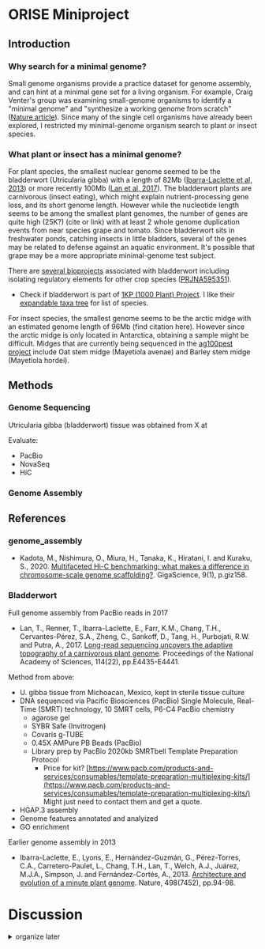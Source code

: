 # ORISE Miniproject

## Introduction

### Why search for a minimal genome?

Small genome organisms provide a practice dataset for genome assembly, and can hint at a minimal gene set for a living organism. For example, Craig Venter's group was examining small-genome organisms to identify a "minimal genome" and "synthesize a working genome from scratch" ([Nature article](https://www.nature.com/news/2006/061009/full/news061009-10.html#:~:text=How%20small%20can%20a%20genome,and%20182%20protein-coding%20genes)). Since many of the single cell organisms have already been explored, I restricted my minimal-genome organism search to plant or insect species.

### What plant or insect has a minimal genome?

For plant species, the smallest nuclear genome seemed to be the bladderwort (Utricularia gibba) with a length of 82Mb ([Ibarra-Laclette et al, 2013](ttps://pubmed.ncbi.nlm.nih.gov/23665961/)) or more recently 100Mb ([Lan et al, 2017](https://pubmed.ncbi.nlm.nih.gov/28507139/)). The bladderwort plants are carnivorous (insect eating), which might explain nutrient-processing gene loss, and its short genome length. However while the nucleotide length seems to be among the smallest plant genomes, the number of genes are quite high (25K?) (cite or link) with at least 2 whole genome duplication events from near species grape and tomato. Since bladderwort sits in freshwater ponds, catching insects in little bladders, several of the genes may be related to defense against an aquatic environment. It's possible that grape may be a more appropriate minimal-genome test subject.

There are [several bioprojects](https://www.ncbi.nlm.nih.gov/bioproject/?term=utricularia+gibba) associated with bladderwort including isolating regulatory elements for other crop species ([PRJNA595351](https://www.ncbi.nlm.nih.gov/bioproject/595351)). 

* Check if bladderwort is part of [1KP (1000 Plant) Project](https://db.cngb.org/onekp/). I like their [expandable taxa tree](https://db.cngb.org/onekp/species/) for list of species.

For insect species, the smallest genome seems to be the arctic midge with an estimated genome length of 96Mb (find citation here). However since the arctic midge is only located in Antarctica, obtaining a sample might be difficult. Midges that are currently being sequenced in the [ag100pest project](http://i5k.github.io/ag100pest) include Oat stem midge (Mayetiola avenae) and Barley stem midge (Mayetiola hordei).  

## Methods

### Genome Sequencing

Utricularia gibba (bladderwort) tissue was obtained from X at 

Evaluate: 

* PacBio
* NovaSeq
* HiC

### Genome Assembly


## References


### genome_assembly

* Kadota, M., Nishimura, O., Miura, H., Tanaka, K., Hiratani, I. and Kuraku, S., 2020. [Multifaceted Hi-C benchmarking: what makes a difference in chromosome-scale genome scaffolding?](https://pubmed.ncbi.nlm.nih.gov/31919520/). GigaScience, 9(1), p.giz158.

### Bladderwort

Full genome assembly from PacBio reads in 2017

* Lan, T., Renner, T., Ibarra-Laclette, E., Farr, K.M., Chang, T.H., Cervantes-Pérez, S.A., Zheng, C., Sankoff, D., Tang, H., Purbojati, R.W. and Putra, A., 2017. [Long-read sequencing uncovers the adaptive topography of a carnivorous plant genome](https://pubmed.ncbi.nlm.nih.gov/28507139/). Proceedings of the National Academy of Sciences, 114(22), pp.E4435-E4441.

Method from above:

* U. gibba tissue from Michoacan, Mexico, kept in sterile tissue culture
* DNA sequenced via Pacific Biosciences (PacBio) Single Molecule, Real-Time (SMRT) technology, 10 SMRT cells, P6-C4 PacBio chemistry
  * agarose gel
  * SYBR Safe (Invitrogen)
  * Covaris g-TUBE
  * 0.45X AMPure PB Beads (PacBio)
  * Library prep by PacBio 2020kb SMRTbell Template Preparation Protocol
    * Price for kit? [https://www.pacb.com/products-and-services/consumables/template-preparation-multiplexing-kits/](https://www.pacb.com/products-and-services/consumables/template-preparation-multiplexing-kits/) Might just need to contact them and get a quote.
* HGAP.3 assembly
* Genome features annotated and analyized
* GO enrichment

Earlier genome assembly in 2013

* Ibarra-Laclette, E., Lyons, E., Hernández-Guzmán, G., Pérez-Torres, C.A., Carretero-Paulet, L., Chang, T.H., Lan, T., Welch, A.J., Juárez, M.J.A., Simpson, J. and Fernández-Cortés, A., 2013. [Architecture and evolution of a minute plant genome](https://pubmed.ncbi.nlm.nih.gov/23665961/). Nature, 498(7452), pp.94-98.

# Discussion


<details><summary>organize later</summary>
Learning Materials

* Overview of sequencing technology: https://youtu.be/mI0Fo9kaWqo
* Illumina NovaSeq vs Nanopore demonstration: https://youtu.be/rA8MUR4pqNE 
* ISU sequencing costs: http://www.biotech.iastate.edu/biotechnology-service-facilities/dna-facility/#rates
* How to calculate coverage
* Table of DNA sequencers, number and length of reads: https://en.wikipedia.org/wiki/List_of_DNA_sequencers 
* How to calculate costs? Price it by amount of DNA/coverage (determine budget)
  
  
* Additionally, Bladdarwort plants are sold online for $10/plant. I'm not sure how to obtain midge insects and picking more than one sequencing methods (e.g. Nanopore, NovaSeq) would provide a comparison of cost, read quality, and genome assembly methods. A 82Mb organism could be sequenced for about $4500 cost (estimated budget attached)

Recent Bladderwort Publications:

* Morris, R.J. and Blyth, M., 2019. How water flow, geometry, and material properties drive plant movements. Journal of experimental botany, 70(14), pp.3549-3560.
* Ravee, R., Salleh, F.I.M. and Goh, H.H., 2018. Discovery of digestive enzymes in carnivorous plants with focus on proteases. PeerJ, 6, p.e4914.
* Hepler, N.K., Bowman, A., Carey, R.E. and Cosgrove, D.J., 2020. Expansin gene loss is a common occurrence during adaptation to an aquatic environment. The Plant Journal, 101(3), pp.666-680.


* Cost: $9.95/plant  https://carnivorousplantnursery.com/products/utricularia-vulgaris: 
(https://carnivorousplantnursery.com/collections/bladderworts/products/utricularia-gibba )
* Publications seem to focus on minimal genome, digestive protease enzymes (applications to molecular biology?), and gene loss in aquatic plants.

</details>
